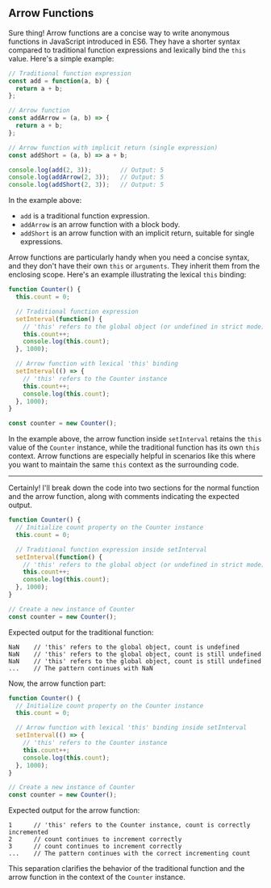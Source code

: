 
## Arrow Functions

Sure thing! Arrow functions are a concise way to write anonymous functions in JavaScript introduced in ES6. They have a shorter syntax compared to traditional function expressions and lexically bind the `this` value. Here's a simple example:

```javascript
// Traditional function expression
const add = function(a, b) {
  return a + b;
};

// Arrow function
const addArrow = (a, b) => {
  return a + b;
};

// Arrow function with implicit return (single expression)
const addShort = (a, b) => a + b;

console.log(add(2, 3));        // Output: 5
console.log(addArrow(2, 3));   // Output: 5
console.log(addShort(2, 3));   // Output: 5
```

In the example above:

- `add` is a traditional function expression.
- `addArrow` is an arrow function with a block body.
- `addShort` is an arrow function with an implicit return, suitable for single expressions.

Arrow functions are particularly handy when you need a concise syntax, and they don't have their own `this` or `arguments`. They inherit them from the enclosing scope. Here's an example illustrating the lexical `this` binding:

```javascript
function Counter() {
  this.count = 0;

  // Traditional function expression
  setInterval(function() {
    // 'this' refers to the global object (or undefined in strict mode)
    this.count++;
    console.log(this.count);
  }, 1000);

  // Arrow function with lexical 'this' binding
  setInterval(() => {
    // 'this' refers to the Counter instance
    this.count++;
    console.log(this.count);
  }, 1000);
}

const counter = new Counter();
```

In the example above, the arrow function inside `setInterval` retains the `this` value of the `Counter` instance, while the traditional function has its own `this` context. Arrow functions are especially helpful in scenarios like this where you want to maintain the same `this` context as the surrounding code.


---


Certainly! I'll break down the code into two sections for the normal function and the arrow function, along with comments indicating the expected output.

```javascript
function Counter() {
  // Initialize count property on the Counter instance
  this.count = 0;

  // Traditional function expression inside setInterval
  setInterval(function() {
    // 'this' refers to the global object (or undefined in strict mode)
    this.count++;
    console.log(this.count);
  }, 1000);
}

// Create a new instance of Counter
const counter = new Counter();
```

Expected output for the traditional function:

```
NaN    // 'this' refers to the global object, count is undefined
NaN    // 'this' refers to the global object, count is still undefined
NaN    // 'this' refers to the global object, count is still undefined
...    // The pattern continues with NaN
```

Now, the arrow function part:

```javascript
function Counter() {
  // Initialize count property on the Counter instance
  this.count = 0;

  // Arrow function with lexical 'this' binding inside setInterval
  setInterval(() => {
    // 'this' refers to the Counter instance
    this.count++;
    console.log(this.count);
  }, 1000);
}

// Create a new instance of Counter
const counter = new Counter();
```

Expected output for the arrow function:

```
1      // 'this' refers to the Counter instance, count is correctly incremented
2      // count continues to increment correctly
3      // count continues to increment correctly
...    // The pattern continues with the correct incrementing count
```

This separation clarifies the behavior of the traditional function and the arrow function in the context of the `Counter` instance.
